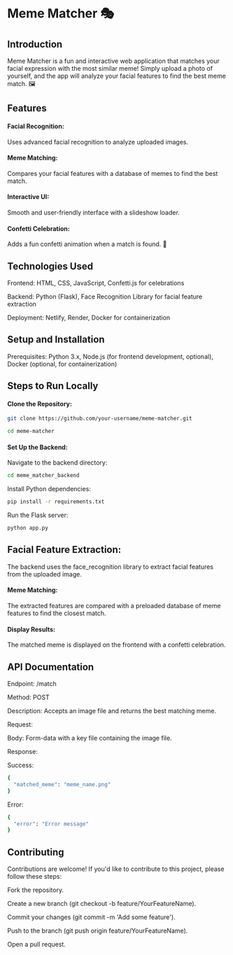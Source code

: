 
# Meme Matcher 🎭

## Introduction
Meme Matcher is a fun and interactive web application that matches your facial expression with the most similar meme! Simply upload a photo of yourself, and the app will analyze your facial features to find the best meme match. 🖼️

## Features
#### Facial Recognition: 
Uses advanced facial recognition to analyze uploaded images.

#### Meme Matching: 
Compares your facial features with a database of memes to find the best match.

#### Interactive UI: 
Smooth and user-friendly interface with a slideshow loader.

#### Confetti Celebration: 
Adds a fun confetti animation when a match is found. 🎉

## Technologies Used
Frontend: HTML, CSS, JavaScript, Confetti.js for celebrations

Backend: Python (Flask), Face Recognition Library for facial feature extraction

Deployment: Netlify, Render, Docker for containerization

## Setup and Installation
Prerequisites: Python 3.x, Node.js (for frontend development, optional), Docker (optional, for containerization)

## Steps to Run Locally
#### Clone the Repository:
```bash
git clone https://github.com/your-username/meme-matcher.git
```
```bash
cd meme-matcher
```

#### Set Up the Backend:

Navigate to the backend directory:
```bash
cd meme_matcher_backend
```
Install Python dependencies:
```bash
pip install -r requirements.txt
```
Run the Flask server:
```bash
python app.py
```


## Facial Feature Extraction:

The backend uses the face_recognition library to extract facial features from the uploaded image.

#### Meme Matching:
The extracted features are compared with a preloaded database of meme features to find the closest match.

#### Display Results:
The matched meme is displayed on the frontend with a confetti celebration.

## API Documentation
Endpoint: /match

Method: POST

Description: Accepts an image file and returns the best matching meme.

Request:

Body: Form-data with a key file containing the image file.

Response:

Success:
```bash
{
  "matched_meme": "meme_name.png"
}
```
Error:
```bash
{
  "error": "Error message"
}
```

## Contributing
Contributions are welcome! If you'd like to contribute to this project, please follow these steps:

Fork the repository.

Create a new branch (git checkout -b feature/YourFeatureName).

Commit your changes (git commit -m 'Add some feature').

Push to the branch (git push origin feature/YourFeatureName).

Open a pull request.
